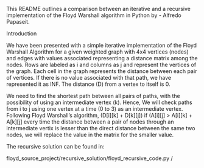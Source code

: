This README outlines a comparison between an iterative and a recursive implementation of the Floyd Warshall algorithm in Python by - Alfredo Papaseit.

Introduction

We have been presented with a simple iterative implementation of the Floyd Warshall Algorithm for a given weighted graph with 4x4 vertices (nodes) and edges with values associated representing a distance matrix among the nodes. Rows are labeled as i and columns as j and represent the vertices of the graph. Each cell in the graph represents the distance between each pair of vertices. If there is no value associated with that path, we have represented it as INF. The distance (D) from a vertex to itself is 0.

We need to find the shortest path between all pairs of paths, with the possibility of using an intermediate vertex (k). Hence, We will check paths from i to j using one vertex at a time (0 to 3) as an intermediate vertex. Following Floyd Warshall’s algorithm, (D[i][k] + D[k][j]) if (A[i][j] > A[i][k] + A[k][j]  every time  the distance between a pair of nodes through an intermediate vertix is lesser than the direct distance between the same two nodes, we will replace the value in the matrix for the smaller value.

The recursive solution can be found in:

floyd_source_project/recursive_solution/floyd_recursive_code.py /
